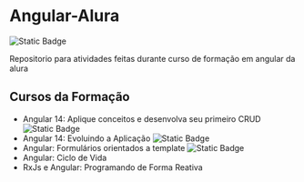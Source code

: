 # Angular-Alura
<img alt="Static Badge" src="https://img.shields.io/badge/Angular-Curso Em Andamento-darkred">


Repositorio para atividades feitas durante curso de formação em angular da alura
## Cursos da Formação
- Angular 14: Aplique conceitos e desenvolva seu primeiro CRUD <img alt="Static Badge" src="https://img.shields.io/badge/Concluído-green">
- Angular 14: Evoluindo a Aplicação <img alt="Static Badge" src="https://img.shields.io/badge/Concluído-green">
- Angular: Formulários orientados a template <img alt="Static Badge" src="https://img.shields.io/badge/Em Andamento-darkred">
- Angular: Ciclo de Vida
- RxJs e Angular: Programando de Forma Reativa 
